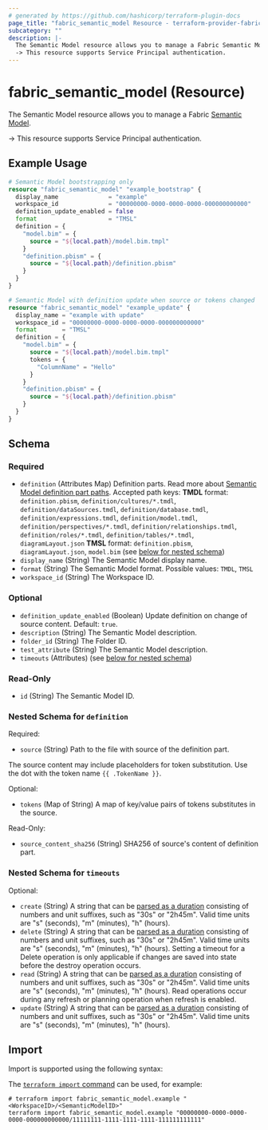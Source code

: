```yaml
---
# generated by https://github.com/hashicorp/terraform-plugin-docs
page_title: "fabric_semantic_model Resource - terraform-provider-fabric"
subcategory: ""
description: |-
  The Semantic Model resource allows you to manage a Fabric Semantic Model https://learn.microsoft.com/power-bi/developer/projects/projects-dataset.
  -> This resource supports Service Principal authentication.
---
```


# fabric_semantic_model (Resource)

The Semantic Model resource allows you to manage a Fabric [Semantic Model](https://learn.microsoft.com/power-bi/developer/projects/projects-dataset).

-> This resource supports Service Principal authentication.

## Example Usage

```terraform
# Semantic Model bootstrapping only
resource "fabric_semantic_model" "example_bootstrap" {
  display_name              = "example"
  workspace_id              = "00000000-0000-0000-0000-000000000000"
  definition_update_enabled = false
  format                    = "TMSL"
  definition = {
    "model.bim" = {
      source = "${local.path}/model.bim.tmpl"
    }
    "definition.pbism" = {
      source = "${local.path}/definition.pbism"
    }
  }
}

# Semantic Model with definition update when source or tokens changed
resource "fabric_semantic_model" "example_update" {
  display_name = "example with update"
  workspace_id = "00000000-0000-0000-0000-000000000000"
  format       = "TMSL"
  definition = {
    "model.bim" = {
      source = "${local.path}/model.bim.tmpl"
      tokens = {
        "ColumnName" = "Hello"
      }
    }
    "definition.pbism" = {
      source = "${local.path}/definition.pbism"
    }
  }
}
```

<!-- schema generated by tfplugindocs -->
## Schema

### Required

- `definition` (Attributes Map) Definition parts. Read more about [Semantic Model definition part paths](https://learn.microsoft.com/rest/api/fabric/articles/item-management/definitions/semantic-model-definition). Accepted path keys: **TMDL** format: `definition.pbism`, `definition/cultures/*.tmdl`, `definition/dataSources.tmdl`, `definition/database.tmdl`, `definition/expressions.tmdl`, `definition/model.tmdl`, `definition/perspectives/*.tmdl`, `definition/relationships.tmdl`, `definition/roles/*.tmdl`, `definition/tables/*.tmdl`, `diagramLayout.json` **TMSL** format: `definition.pbism`, `diagramLayout.json`, `model.bim` (see [below for nested schema](#nestedatt--definition))
- `display_name` (String) The Semantic Model display name.
- `format` (String) The Semantic Model format. Possible values: `TMDL`, `TMSL`
- `workspace_id` (String) The Workspace ID.

### Optional

- `definition_update_enabled` (Boolean) Update definition on change of source content. Default: `true`.
- `description` (String) The Semantic Model description.
- `folder_id` (String) The Folder ID.
- `test_attribute` (String) The Semantic Model description.
- `timeouts` (Attributes) (see [below for nested schema](#nestedatt--timeouts))

### Read-Only

- `id` (String) The Semantic Model ID.

<a id="nestedatt--definition"></a>

### Nested Schema for `definition`

Required:

- `source` (String) Path to the file with source of the definition part.

The source content may include placeholders for token substitution. Use the dot with the token name `{{ .TokenName }}`.

Optional:

- `tokens` (Map of String) A map of key/value pairs of tokens substitutes in the source.

Read-Only:

- `source_content_sha256` (String) SHA256 of source's content of definition part.

<a id="nestedatt--timeouts"></a>

### Nested Schema for `timeouts`

Optional:

- `create` (String) A string that can be [parsed as a duration](https://pkg.go.dev/time#ParseDuration) consisting of numbers and unit suffixes, such as "30s" or "2h45m". Valid time units are "s" (seconds), "m" (minutes), "h" (hours).
- `delete` (String) A string that can be [parsed as a duration](https://pkg.go.dev/time#ParseDuration) consisting of numbers and unit suffixes, such as "30s" or "2h45m". Valid time units are "s" (seconds), "m" (minutes), "h" (hours). Setting a timeout for a Delete operation is only applicable if changes are saved into state before the destroy operation occurs.
- `read` (String) A string that can be [parsed as a duration](https://pkg.go.dev/time#ParseDuration) consisting of numbers and unit suffixes, such as "30s" or "2h45m". Valid time units are "s" (seconds), "m" (minutes), "h" (hours). Read operations occur during any refresh or planning operation when refresh is enabled.
- `update` (String) A string that can be [parsed as a duration](https://pkg.go.dev/time#ParseDuration) consisting of numbers and unit suffixes, such as "30s" or "2h45m". Valid time units are "s" (seconds), "m" (minutes), "h" (hours).

## Import

Import is supported using the following syntax:

The [`terraform import` command](https://developer.hashicorp.com/terraform/cli/commands/import) can be used, for example:

```shell
# terraform import fabric_semantic_model.example "<WorkspaceID>/<SemanticModelID>"
terraform import fabric_semantic_model.example "00000000-0000-0000-0000-000000000000/11111111-1111-1111-1111-111111111111"
```

